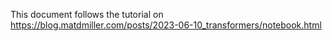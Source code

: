 This document follows the tutorial on https://blog.matdmiller.com/posts/2023-06-10_transformers/notebook.html
